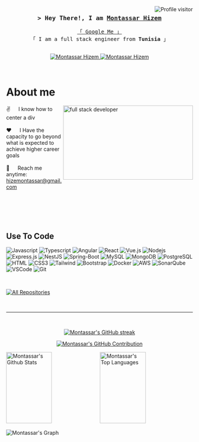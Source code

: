 <a href="https://komarev.com/ghpvc/?username=hizemmontassar">
  <img align="right" src="https://komarev.com/ghpvc/?username=hizemmontassar&label=Profile%20views&color=0e75b6&style=flat" alt="Profile visitor" />
</a>

<!-- Intro  -->
<h3 align="center">
        <samp>&gt; Hey There!, I am
                <b><a target="_blank" href="https://hizemmontassar.github.io/">Montassar Hizem</a></b>
        </samp>
</h3>

<p align="center"> 
  <samp>
    <a href="https://www.google.com/search?q=Montassar+Hizem">「 Google Me 」</a>
    <br>
    「 I am a full stack engineer from <b>Tunisia</b> 」
    <br>
    <br>
  </samp>
</p>

<p align="center">
 <a href="https://hizemmontassar.github.io/" target="blank">
  <img src="https://img.shields.io/badge/Website-DC143C?style=for-the-badge&logo=medium&logoColor=white" alt="Montassar Hizem" />
 </a>
 <a href="https://www.linkedin.com/in/montassar-hizem/" target="_blank">
  <img src="https://img.shields.io/badge/LinkedIn-0077B5?style=for-the-badge&logo=linkedin&logoColor=white" alt="Montassar Hizem"/>
 </a>
 <!-- <a href="https://twitter.com/_alsiam" target="_blank">
  <img src="https://img.shields.io/badge/Twitter-1DA1F2?style=for-the-badge&logo=twitter&logoColor=white" />
 </a> -->
 <!-- <a href="https://instagram.com/_alsiam" target="_blank">
  <img src="https://img.shields.io/badge/Instagram-fe4164?style=for-the-badge&logo=instagram&logoColor=white" alt="alsiam" />
 </a>  -->
 <!-- <a href="https://facebook.com/alsiam.dev" target="_blank">
  <img src="https://img.shields.io/badge/Facebook-20BEFF?&style=for-the-badge&logo=facebook&logoColor=white" alt="alsiam"  />
  </a>  -->
</p>
<br />

<!-- About Section -->

# About me

<p>
 <img align="right" width="350" height="200" src="https://avatars.githubusercontent.com/u/44597417?v=4" alt="full stack developer" />
  
 ✌️ &emsp; I know how to center a div <br/><br/>
 ❤️ &emsp; I Have the capacity to go beyond what is expected to achieve higher career goals<br/><br/>
 📧 &emsp; Reach me anytime: hizemontassar@gmail.com<br/><br/>

</p>

<br/>
<br/>
<br/>

## Use To Code

![Javascript](https://img.shields.io/badge/Javascript-F0DB4F?style=for-the-badge&labelColor=black&logo=javascript&logoColor=F0DB4F)
![Typescript](https://img.shields.io/badge/Typescript-007acc?style=for-the-badge&labelColor=black&logo=typescript&logoColor=007acc)
![Angular](https://img.shields.io/badge/-Angular-FF0000?style=for-the-badge&labelColor=white&logo=angular&logoColor=FF0000)
![React](https://img.shields.io/badge/-React-61DBFB?style=for-the-badge&labelColor=black&logo=react&logoColor=61DBFB)
![Vue.js](https://img.shields.io/badge/-Vue.js-3FB27F?style=for-the-badge&labelColor=black&logo=vue.js&logoColor=3FB27F)
![Nodejs](https://img.shields.io/badge/Nodejs-3C873A?style=for-the-badge&labelColor=black&logo=node.js&logoColor=3C873A)
![Express.js](https://img.shields.io/badge/Express.js-000000?style=for-the-badge&logo=express&logoColor=white)
![NestJS](https://img.shields.io/badge/-NestJS-FF0000?style=for-the-badge&labelColor=black&logo=nestjs&logoColor=FF0000)
![Spring-Boot](https://img.shields.io/badge/-Spring%20Boot-6AAD3D?style=for-the-badge&labelColor=white&logo=spring-boot&logoColor=6AAD3D)
![MySQL](https://img.shields.io/badge/-MySQL-E59208?style=for-the-badge&labelColor=white&logo=mysql&logoColor=black)
![MongoDB](https://img.shields.io/badge/MongoDB-4EA94B?style=for-the-badge&logo=mongodb&logoColor=white)
![PostgreSQL](https://img.shields.io/badge/-PostgreSQL-31648C?style=for-the-badge&labelColor=white&logo=postgresql&logoColor=31648C)
![HTML](https://img.shields.io/badge/HTML5-E34F26?style=for-the-badge&logo=html5&logoColor=white)
![CSS3](https://img.shields.io/badge/CSS3-1572B6?style=for-the-badge&logo=css3&logoColor=white)
![Tailwind](https://img.shields.io/badge/Tailwind_CSS-092749?style=for-the-badge&logo=tailwindcss&logoColor=06B6D4&labelColor=000000)
![Bootstrap](https://img.shields.io/badge/Bootstrap-563D7C?style=for-the-badge&logo=bootstrap&logoColor=white)
![Docker](https://img.shields.io/badge/-Docker-008DE1?style=for-the-badge&labelColor=white&logo=docker&logoColor=008DE1)
![AWS](https://img.shields.io/badge/-AWS-F79400?style=for-the-badge&labelColor=white&logo=amazon&logoColor=F79400)
![SonarQube](https://img.shields.io/badge/-SonarQube-C51F28?style=for-the-badge&labelColor=white&logo=sonar&logoColor=C51F28)
![VSCode](https://img.shields.io/badge/Visual_Studio-0078d7?style=for-the-badge&logo=visual%20studio&logoColor=white)
![Git](https://img.shields.io/badge/Git-F05032?style=for-the-badge&logo=git&logoColor=white)

<br/>

<!-- ## Top Open Source - -->

<!-- [![iTasks](https://github-readme-stats.vercel.app/api/pin/?username=alsiam&repo=itasks&border_color=7F3FBF&bg_color=0D1117&title_color=C9D1D9&text_color=8B949E&icon_color=7F3FBF)](https://github.com/alsiam/itasks)
[![urFolio](https://github-readme-stats.vercel.app/api/pin/?username=alsiam&repo=urfolio&border_color=7F3FBF&bg_color=0D1117&title_color=C9D1D9&text_color=8B949E&icon_color=7F3FBF)](https://github.com/alsiam/urfolio)
[![Web Projects](https://github-readme-stats.vercel.app/api/pin/?username=alsiam&repo=web-projects&border_color=7F3FBF&bg_color=0D1117&title_color=C9D1D9&text_color=8B949E&icon_color=7F3FBF)](https://github.com/alsiam/web-projects)
[![Al Siam Readme](https://github-readme-stats.vercel.app/api/pin/?username=alsiam&repo=alsiam&border_color=7F3FBF&bg_color=0D1117&title_color=C9D1D9&text_color=8B949E&icon_color=7F3FBF)](https://github.com/alsiam/alsiam) -->

<p align="left">
  <a href="https://github.com/hizemmontassar?tab=repositories" target="_blank"><img alt="All Repositories" title="All Repositories" src="https://img.shields.io/badge/-All%20Repos-2962FF?style=for-the-badge&logo=koding&logoColor=white"/></a>
</p>

<br/>
<hr/>
<br/>

<p align="center">
  <a href="https://github.com/hizemmontassar">
    <img src="https://github-readme-streak-stats.herokuapp.com/?user=hizemmontassar&theme=radical&border=7F3FBF&background=0D1117" alt="Montassar's GitHub streak"/>
  </a>
</p>

<p align="center">
  <a href="https://github.com/hizemmontassar">
    <img src="https://github-profile-summary-cards.vercel.app/api/cards/profile-details?username=hizemmontassar&theme=radical" alt="Montassar's GitHub Contribution"/>
  </a>
</p>

<a> 
    <a href="https://github.com/hizemmontassar"><img alt="Montassar's Github Stats" src="https://denvercoder1-github-readme-stats.vercel.app/api?username=hizemmontassar&show_icons=true&count_private=true&theme=react&border_color=7F3FBF&bg_color=0D1117&title_color=F85D7F&icon_color=F8D866" height="192px" width="49.5%"/></a>
  <a href="https://github.com/hizemmontassar"><img alt="Montassar's Top Languages" src="https://denvercoder1-github-readme-stats.vercel.app/api/top-langs/?username=hizemmontassar&langs_count=8&layout=compact&theme=react&border_color=7F3FBF&bg_color=0D1117&title_color=F85D7F&icon_color=F8D866" height="192px" width="49.5%"/></a>
  <br/>
</a>

![Montassar's Graph](https://github-readme-activity-graph.vercel.app/graph?username=hizemmontassar&custom_title=Montassar%20Hizem%27s%20GitHub%20Activity%20Graph&bg_color=0D1117&color=7F3FBF&line=7F3FBF&point=7F3FBF&area_color=FFFFFF&title_color=FFFFFF&area=true)
